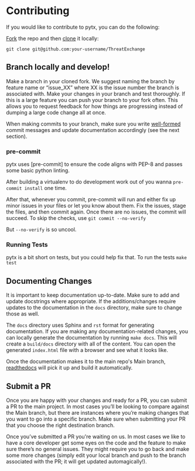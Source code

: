 # Contributing

If you would like to contribute to pytx, you can do the following:

[Fork][fork] the repo and then [clone][clone] it locally:

[fork]: https://help.github.com/articles/fork-a-repo/
[clone]: https://help.github.com/articles/which-remote-url-should-i-use/

    git clone git@github.com:your-username/ThreatExchange

## Branch locally and develop!
Make a branch in your cloned fork. We suggest naming the branch by feature name
or “issue_XX” where XX is the issue number the branch is associated with. Make
your changes in your branch and test thoroughly. If this is a large feature you
can push your branch to your fork often. This allows you to request feedback for how things are progressing instead of dumping a large code change all at once.

When making commits to your branch, make sure you write [well-formed][wf] commit messages and update documentation accordingly (see the next section).

[wf]: https://github.com/erlang/otp/wiki/Writing-good-commit-messages

### pre-commit
pytx uses [pre-commit] to ensure the code aligns with PEP-8 and passes some basic python linting.

After building a virtualenv to do development work out of you wanna `pre-commit install` one time.

After that, whenever you commit, pre-commit will run and either fix up minor issues in your files or let you know about them. Fix the issues, stage the files, and then commit again. Once there are no issues, the commit will succeed. To skip the checks, use `git commit --no-verify`

But `--no-verify` is so uncool.

### Running Tests
pytx is a bit short on tests, but you could help fix that. 
To run the tests `make test`

## Documenting Changes
It is important to keep documentation up-to-date. Make sure to add and update
docstrings where appropriate. If the additions/changes require updates to the
documentation in the `docs` directory, make sure to change those as well.

The `docs` directory uses Sphinx and `rst` format for generating documentation.
If you are making any documentation-related changes, you can locally generate
the documentation by running `make docs`. This will create a `build/docs` directory with all of the content. You can open the generated `index.html` file with a browser and see what it looks like.

Once the documentation makes it to the main repo's Main branch,
[readthedocs][rd] will pick it up and build it automatically.

[rd]: https://pytx.readthedocs.org/en/latest/index.html

## Submit a PR
Once you are happy with your changes and ready for a PR, you can submit a PR to
the main project. In most cases you’ll be looking to compare against the Main
branch, but there are instances where you’re making changes that you want to go
into a specific branch. Make sure when submitting your PR that you choose the
right destination branch.

Once you’ve submitted a PR you're waiting on us. In most cases we like to have
a core developer get some eyes on the code and the feature to make sure
there’s no general issues. They might require you to go back and make some more
changes (simply edit your local branch and push to the branch associated with
the PR; it will get updated automagically!).
